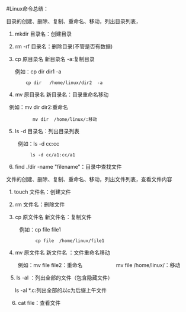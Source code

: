 #Linux命令总结：

目录的创建、删除、复制、重命名、移动，列出目录列表，

   1.  mkdir 目录名：创建目录
   
   2.  rm -rf 目录名：删除目录(不管是否有数据)
   
   3.  cp 原目录名 新目录名 -a:复制目录
   
          例如：cp dir   dir1  -a
          
               cp dir   /home/linux/dir2  -a
               
   4.  mv 原目录名 新目录名：目录重命名移动
   
   
          例如：mv dir  dir2:重命名
         
              mv dir  /home/linux/:移动
   
   5.  ls -d 目录名：列出目录列表
   
         例如：ls -d cc:cc
        
             ls -d cc/a1:cc/a1
   
    6. find  ./dir  -name  "filename"：目录中查找文件
   
文件的创建、删除、复制、重命名、移动，列出文件列表，查看文件内容
 
   1. touch 文件名：创建文件
   
   2. rm 文件名：删除文件
   
   3. cp 原文件名 新文件名：复制文件
   
          例如：cp file file1
          
               cp file  /home/linux/file1
   4. mv 原文件名 新文件名 ：文件重命名移动 
   
         例如：mv file file2：重命名
         
               mv file  /home/linux/：移动
               
    5. ls -al ：列出全部的文件（包含隐藏文件）
    
       ls -al *.c:列出全部的以c为后缀上午文件
        
     6. cat  file：查看文件
    





 
